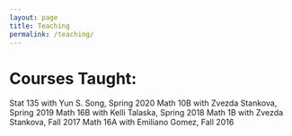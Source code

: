 ```yaml
---
layout: page
title: Teaching
permalink: /teaching/
---
```


# Courses Taught:

Stat 135 with Yun S. Song, Spring 2020
Math 10B with Zvezda Stankova, Spring 2019
Math 16B with Kelli Talaska, Spring 2018
Math 1B with Zvezda Stankova, Fall 2017
Math 16A with Emiliano Gomez, Fall 2016
